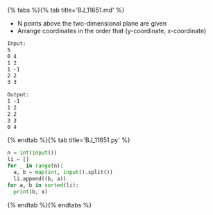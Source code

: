 {% tabs %}{% tab title='BJ_11651.md' %}

* N points above the two-dimensional plane are given
* Arrange coordinates in the order that (y-coordinate, x-coordinate)

```txt
Input:
5
0 4
1 2
1 -1
2 2
3 3

Output:
1 -1
1 2
2 2
3 3
0 4
```

{% endtab %}{% tab title='BJ_11651.py' %}

```py
n = int(input())
li = []
for _ in range(n):
  a, b = map(int, input().split())
  li.append((b, a))
for a, b in sorted(li):
  print(b, a)
```

{% endtab %}{% endtabs %}
